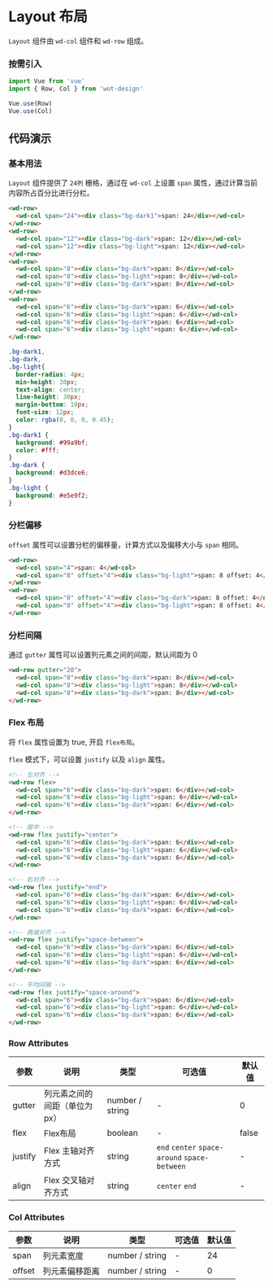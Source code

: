# Layout 布局

`Layout` 组件由 `wd-col` 组件和 `wd-row` 组成。

### 按需引入

```javascript
import Vue from 'vue'
import { Row, Col } from 'wot-design'

Vue.use(Row)
Vue.use(Col)
```

## 代码演示

### 基本用法

`Layout` 组件提供了 `24列` 栅格，通过在 `wd-col` 上设置 `span` 属性，通过计算当前内容所占百分比进行分栏。

```html
<wd-row>
  <wd-col span="24"><div class="bg-dark1">span: 24</div></wd-col>
</wd-row>
<wd-row>
  <wd-col span="12"><div class="bg-dark">span: 12</div></wd-col>
  <wd-col span="12"><div class="bg-light">span: 12</div></wd-col>
</wd-row>
<wd-row>
  <wd-col span="8"><div class="bg-dark">span: 8</div></wd-col>
  <wd-col span="8"><div class="bg-light">span: 8</div></wd-col>
  <wd-col span="8"><div class="bg-dark">span: 8</div></wd-col>
</wd-row>
<wd-row>
  <wd-col span="6"><div class="bg-dark">span: 6</div></wd-col>
  <wd-col span="6"><div class="bg-light">span: 6</div></wd-col>
  <wd-col span="6"><div class="bg-dark">span: 6</div></wd-col>
  <wd-col span="6"><div class="bg-light">span: 6</div></wd-col>
</wd-row>
```

```css
.bg-dark1,
.bg-dark,
.bg-light{
  border-radius: 4px;
  min-height: 30px;
  text-align: center;
  line-height: 30px;
  margin-bottom: 10px;
  font-size: 12px;
  color: rgba(0, 0, 0, 0.45);
}
.bg-dark1 {
  background: #99a9bf;
  color: #fff;
}
.bg-dark {
  background: #d3dce6;
}
.bg-light {
  background: #e5e9f2;
}
```

### 分栏偏移

`offset` 属性可以设置分栏的偏移量，计算方式以及偏移大小与 `span` 相同。

```html
<wd-row>
  <wd-col span="4">span: 4</wd-col>
  <wd-col span="8" offset="4"><div class="bg-light">span: 8 offset: 4</div></wd-col>
</wd-row>
<wd-row>
  <wd-col span="8" offset="4"><div class="bg-dark">span: 8 offset: 4</div></wd-col>
  <wd-col span="8" offset="4"><div class="bg-light">span: 8 offset: 4</div></wd-col>
</wd-row>
```

### 分栏间隔

通过 `gutter` 属性可以设置列元素之间的间距，默认间距为 0

```html
<wd-row gutter="20">
  <wd-col span="8"><div class="bg-dark">span: 8</div></wd-col>
  <wd-col span="8"><div class="bg-light">span: 8</div></wd-col>
  <wd-col span="8"><div class="bg-dark">span: 8</div></wd-col>
</wd-row>
```

### Flex 布局

将 `flex` 属性设置为 true, 开启 `flex布局`。

`flex` 模式下，可以设置 `justify` 以及 `align` 属性。

```html
<!-- 左对齐 -->
<wd-row flex>
  <wd-col span="6"><div class="bg-dark">span: 6</div></wd-col>
  <wd-col span="6"><div class="bg-light">span: 6</div></wd-col>
  <wd-col span="6"><div class="bg-dark">span: 6</div></wd-col>
</wd-row>

<!-- 居中 -->
<wd-row flex justify="center">
  <wd-col span="6"><div class="bg-dark">span: 6</div></wd-col>
  <wd-col span="6"><div class="bg-light">span: 6</div></wd-col>
  <wd-col span="6"><div class="bg-dark">span: 6</div></wd-col>
</wd-row>

<!-- 右对齐 -->
<wd-row flex justify="end">
  <wd-col span="6"><div class="bg-dark">span: 6</div></wd-col>
  <wd-col span="6"><div class="bg-light">span: 6</div></wd-col>
  <wd-col span="6"><div class="bg-dark">span: 6</div></wd-col>
</wd-row>

<!-- 两端对齐 -->
<wd-row flex justify="space-between">
  <wd-col span="6"><div class="bg-dark">span: 6</div></wd-col>
  <wd-col span="6"><div class="bg-light">span: 6</div></wd-col>
  <wd-col span="6"><div class="bg-dark">span: 6</div></wd-col>
</wd-row>

<!-- 平均间隔 -->
<wd-row flex justify="space-around">
  <wd-col span="6"><div class="bg-dark">span: 6</div></wd-col>
  <wd-col span="6"><div class="bg-light">span: 6</div></wd-col>
  <wd-col span="6"><div class="bg-dark">span: 6</div></wd-col>
</wd-row>
```

### Row Attributes

| 参数      | 说明                                 | 类型      | 可选值       | 默认值   |
|---------- |------------------------------------ |---------- |------------- |-------- |
| gutter | 列元素之间的间距（单位为px） | number / string | - | 0 |
| flex | Flex布局 | boolean| - | false |
| justify | Flex 主轴对齐方式 | string| `end` `center` `space-around` `space-between` | - |
| align | Flex 交叉轴对齐方式 | string| `center` `end`  | - |

### Col Attributes

| 参数      | 说明                                 | 类型      | 可选值       | 默认值   |
|---------- |------------------------------------ |---------- |------------- |-------- |
| span | 列元素宽度 | number / string | - | 24 |
| offset | 列元素偏移距离 | number / string | - | 0 |
